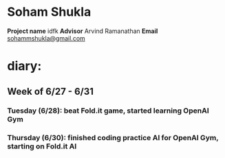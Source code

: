 #  Soham Shukla

**Project name** idfk
**Advisor** Arvind Ramanathan 
**Email** sohammshukla@gmail.com

# diary:
## **Week of 6/27 - 6/31**

### Tuesday (6/28): beat Fold.it game, started learning OpenAI Gym
### Thursday (6/30): finished coding practice AI for OpenAI Gym, starting on Fold.it AI
